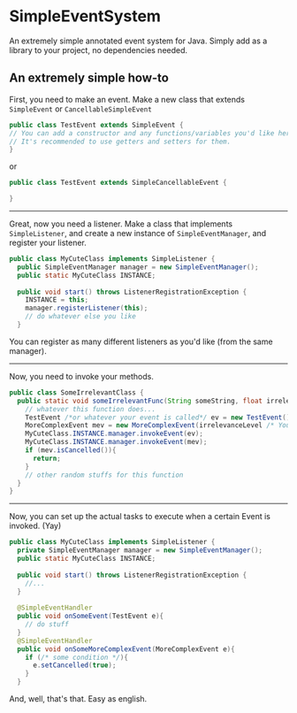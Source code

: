 # SimpleEventSystem
An extremely simple annotated event system for Java. Simply add as a library to your project, no dependencies needed.

## An extremely simple how-to
First, you need to make an event. Make a new class that extends `SimpleEvent` or `CancellableSimpleEvent`

```Java
public class TestEvent extends SimpleEvent {
// You can add a constructor and any functions/variables you'd like here
// It's recommended to use getters and setters for them.
}
```
or
```Java
public class TestEvent extends SimpleCancellableEvent {

}
```
---
Great, now you need a listener. Make a class that implements `SimpleListener`, and create a new instance of `SimpleEventManager`, and register your listener.

```Java
public class MyCuteClass implements SimpleListener {
  public SimpleEventManager manager = new SimpleEventManager();
  public static MyCuteClass INSTANCE;
  
  public void start() throws ListenerRegistrationException {
    INSTANCE = this;
    manager.registerListener(this);
    // do whatever else you like
  }
```
You can register as many different listeners as you'd like (from the same manager).

---

Now, you need to invoke your methods.

```Java
public class SomeIrrelevantClass {
  public static void someIrrelevantFunc(String someString, float irrelevanceLevel){
    // whatever this function does...
    TestEvent /*or whatever your event is called*/ ev = new TestEvent();
    MoreComplexEvent mev = new MoreComplexEvent(irrelevanceLevel /* You can customise your event's constructor as you'd like */);
    MyCuteClass.INSTANCE.manager.invokeEvent(ev);
    MyCuteClass.INSTANCE.manager.invokeEvent(mev);
    if (mev.isCancelled()){
      return;
    }
    // other random stuffs for this function 
  }
}
```
---
Now, you can set up the actual tasks to execute when a certain Event is invoked. (Yay)

```Java
public class MyCuteClass implements SimpleListener {
  private SimpleEventManager manager = new SimpleEventManager();
  public static MyCuteClass INSTANCE;
  
  public void start() throws ListenerRegistrationException {
    //...
  }
  
  @SimpleEventHandler
  public void onSomeEvent(TestEvent e){
    // do stuff
  }
  @SimpleEventHandler
  public void onSomeMoreComplexEvent(MoreComplexEvent e){
    if (/* some condition */){
      e.setCancelled(true);
    }
  }
```

And, well, that's that. Easy as english.
